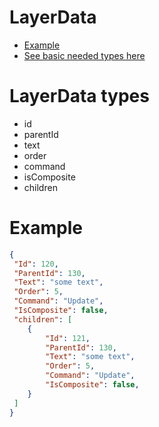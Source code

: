 # LayerData

- [Example](#example)
- [See basic needed types here](#json-basic-types)

# LayerData types

* id
* parentId
* text
* order
* command
* isComposite
* children

# Example

```JSON
{
 "Id": 120,
 "ParentId": 130,
 "Text": "some text",
 "Order": 5,
 "Command": "Update",
 "IsComposite": false,
 "children": [
    {
        "Id": 121,
        "ParentId": 130,
        "Text": "some text",
        "Order": 5,
        "Command": "Update",
        "IsComposite": false,
    }
 ]
}
```

